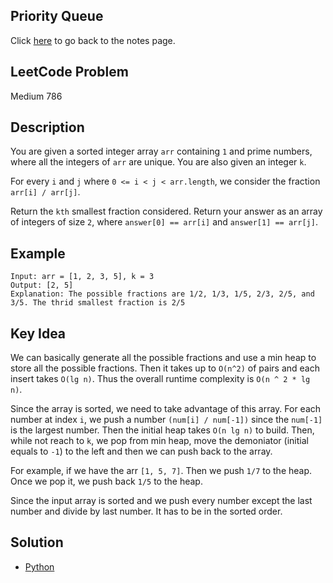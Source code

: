 ## Priority Queue
Click [here](../notes.md) to go back to the notes page.

## LeetCode Problem
Medium 786

## Description
You are given a sorted integer array `arr` containing `1` and prime numbers, where all the integers of `arr` are unique. You are also given an integer `k`.

For every `i` and `j` where `0 <= i < j < arr.length`, we consider the fraction `arr[i] / arr[j]`.

Return the `kth` smallest fraction considered. Return your answer as an array of integers of size `2`, where `answer[0] == arr[i]` and `answer[1] == arr[j]`.

## Example
```
Input: arr = [1, 2, 3, 5], k = 3
Output: [2, 5]
Explanation: The possible fractions are 1/2, 1/3, 1/5, 2/3, 2/5, and 3/5. The thrid smallest fraction is 2/5
```

## Key Idea
We can basically generate all the possible fractions and use a min heap to store all the possible fractions. Then it takes up to `O(n^2)` of pairs and each insert takes `O(lg n)`. Thus the overall runtime complexity is `O(n ^ 2 * lg n)`.

Since the array is sorted, we need to take advantage of this array. For each number at index `i`, we push a number `(num[i] / num[-1])` since the `num[-1]` is the largest number. Then the initial heap takes `O(n lg n)` to build. Then, while not reach to `k`, we pop from min heap, move the demoniator (initial equals to `-1`) to the left and then we can push back to the array.

For example, if we have the arr `[1, 5, 7]`. Then we push `1/7` to the heap. Once we pop it, we push back `1/5` to the heap.

Since the input array is sorted and we push every number except the last number and divide by last number. It has to be in the sorted order.

## Solution
- [Python](./solution.py)